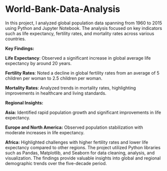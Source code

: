 # World-Bank-Data-Analysis
In this project, I analyzed global population data spanning from 1960 to 2015 using Python and Jupyter Notebook. The analysis focused on key indicators such as life expectancy, fertility rates, and mortality rates across various countries.

**Key Findings:**

**Life Expectancy**: Observed a significant increase in global average life expectancy by around 20 years.

**Fertility Rates**: Noted a decline in global fertility rates from an average of 5 children per woman to 2.5 children per woman.

**Mortality Rates**: Analyzed trends in mortality rates, highlighting improvements in healthcare and living standards.

**Regional Insights:**

**Asia:** Identified rapid population growth and significant improvements in life expectancy.

**Europe and North America:** Observed population stabilization with moderate increases in life expectancy.

**Africa:** Highlighted challenges with higher fertility rates and lower life expectancy compared to other regions.
The project utilized Python libraries such as Pandas, Matplotlib, and Seaborn for data cleaning, analysis, and visualization. The findings provide valuable insights into global and regional demographic trends over the five-decade period.

